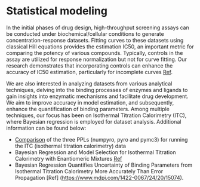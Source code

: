 # Statistical modeling

In the initial phases of drug design, high-throughput screening assays can be conducted under biochemical/cellular conditions to generate concentration-response datasets. Fitting curves to these datasets using classical Hill equations provides the estimation IC50,  an important metric for comparing the potency of various compounds. Typically, controls in the assay are utilized for response normalization but not for curve fitting. Our research demonstrates that incorporating controls can enhance the accuracy of IC50 estimation, particularly for incomplete curves [Ref](https://pubs.acs.org/doi/10.1021/acs.jmedchem.3c00107).

We are also interested in analyzing datasets from various analytical techniques, delving into the binding processes of enzymes and ligands to gain insights into enzymatic mechanisms and facilitate drug development. We aim to improve accuracy in model estimation, and subsequently, enhance the quantification of binding parameters. Among multiple techniques, our focus has been on Isothermal Titration Calorimetry (ITC), where Bayesian regression is employed for dataset analysis. Additional information can be found below:

- [Comparison](https://vanngocthuyla.github.io/Data_Analysis/pages/bayesian/bitc-PPL-benchmark) of the three PPLs (numpyro, pyro and pymc3) for running the ITC (isothermal titration calorimetry) data
- Bayesian Regression and Model Selection for Isothermal Titration Calorimetry with Enantiomeric Mixtures [Ref](https://journals.plos.org/plosone/article?id=10.1371/journal.pone.0273656)
- Bayesian Regression Quantifies Uncertainty of Binding Parameters from Isothermal Titration Calorimetry More Accurately Than Error Propagation [Ref] (https://www.mdpi.com/1422-0067/24/20/15074).
